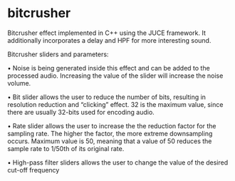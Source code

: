 # bitcrusher
Bitcrusher effect implemented in C++ using the JUCE framework. It additionally incorporates a delay and HPF for more interesting sound.

Bitcrusher sliders and parameters:

• Noise is being generated inside this effect and can be added to the processed audio. Increasing
the value of the slider will increase the noise volume.

• Bit slider allows the user to reduce the number of bits, resulting in resolution reduction and
“clicking” effect. 32 is the maximum value, since there are usually 32-bits used for encoding
audio.

• Rate slider allows the user to increase the the reduction factor for the sampling rate. The higher
the factor, the more extreme downsampling occurs. Maximum value is 50, meaning that a value
of 50 reduces the sample rate to 1/50th of its original rate.

• High-pass filter sliders allows the user to change the value of the desired cut-off frequency


